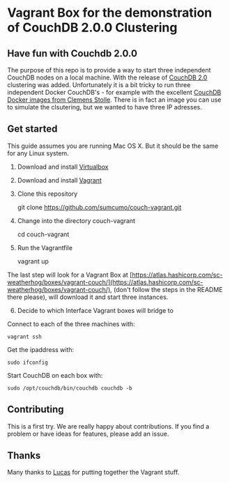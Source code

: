 # Vagrant Box for the demonstration of CouchDB 2.0.0 Clustering

## Have fun with Couchdb 2.0.0

The purpose of this repo is to provide a way to start three independent CouchDB nodes on a local machine. With the release of
[CouchDB 2.0](http://couchdb.apache.org) clustering was added. Unfortunately it is a bit tricky to run three
independent Docker CouchDB's - for example with the excellent [CouchDB Docker images from Clemens Stolle](https://hub.docker.com/r/klaemo/couchdb/). There is in fact an image you can use to simulate the clsutering, but
we wanted to have three IP adresses.

## Get started

This guide assumes you are running Mac OS X. But it should be the same for any Linux system.

1. Download and install [Virtualbox](https://www.virtualbox.org/wiki/Downloads)
2. Download and install [Vagrant](https://www.vagrantup.com/downloads.html)
3. Clone this repository

      git clone https://github.com/sumcumo/couch-vagrant.git

4. Change into the directory couch-vagrant

      cd couch-vagrant

5. Run the Vagrantfile

      vagrant up

The last step will look for a Vagrant Box at [https://atlas.hashicorp.com/sc-weatherhog/boxes/vagrant-couch/](https://atlas.hashicorp.com/sc-weatherhog/boxes/vagrant-couch/), (don't follow the steps in the README there please), will download it and start three instances.


6. Decide to which Interface Vagrant boxes will bridge to

Connect to each of the three machines with:

    vagrant ssh

Get the ipaddress with:

    sudo ifconfig

Start CouchDB on each box with:

    sudo /opt/couchdb/bin/couchdb couchdb -b

## Contributing

This is a first try. We are really happy about contributions. If you find a problem or have ideas for features, please add an issue.

## Thanks

Many thanks to [Lucas](https://github.com/orgs/sumcumo/people/lucasweatherhog) for putting together the Vagrant stuff.
